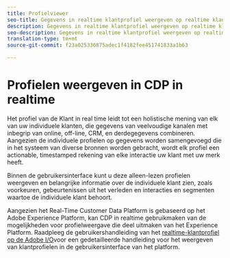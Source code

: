 ```yaml
---
title: Profielviewer
seo-title: Gegevens in realtime klantprofiel weergeven op realtime klantgegevensplatform
description: Gegevens in realtime klantprofiel weergeven op realtime klantgegevensplatform
seo-description: Gegevens in realtime klantprofiel weergeven op realtime klantgegevensplatform
translation-type: tm+mt
source-git-commit: f23a025336875adec1f4182fee451741833a1b63

---
```



# Profielen weergeven in CDP in realtime

Het profiel van de Klant in real time leidt tot een holistische mening van elk van uw individuele klanten, die gegevens van veelvoudige kanalen met inbegrip van online, off-line, CRM, en derdegegevens combineren. Aangezien de individuele profielen op gegevens worden samengevoegd die in het systeem van diverse bronnen worden gebracht, wordt elk profiel een actionable, timestamped rekening van elke interactie uw klant met uw merk heeft.

Binnen de gebruikersinterface kunt u deze alleen-lezen profielen weergeven en belangrijke informatie over de individuele klant zien, zoals voorkeuren, gebeurtenissen uit het verleden en interacties en segmenten waartoe de individuele klant behoort.

Aangezien het Real-Time Customer Data Platform is gebaseerd op het Adobe Experience Platform, kan CDP in realtime gebruikmaken van de mogelijkheden voor profielweergave die deel uitmaken van het Experience Platform. Raadpleeg de gebruikershandleiding van het [realtime-klantprofiel op de Adobe I/O](https://www.adobe.io/apis/experienceplatform/home/profile-identity-segmentation/profile-identity-segmentation-services.html#!api-specification/markdown/narrative/technical_overview/unified_profile_architectural_overview/profile-user-guide.md)voor een gedetailleerde handleiding voor het weergeven van klantprofielen in de gebruikersinterface van het platform.